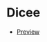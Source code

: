 # Dicee
-   [Preview](https://claudi-tm.github.io/the-complete-web-development-bootcamp_challenges/dicee_challenge/)

